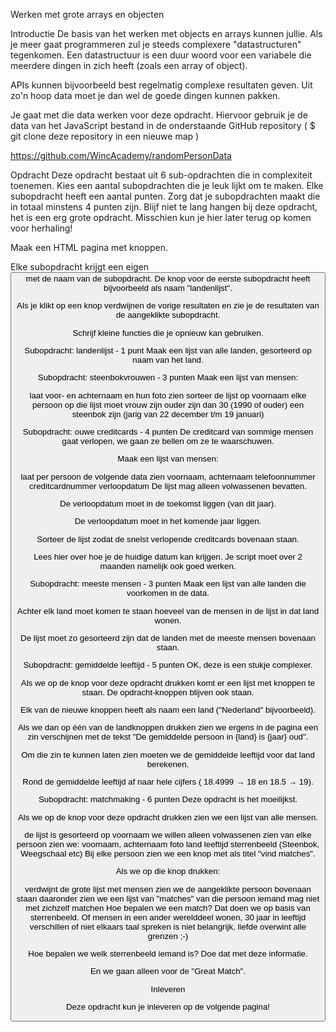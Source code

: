 Werken met grote arrays en objecten


Introductie
De basis van het werken met objects en arrays kunnen jullie. Als je meer gaat programmeren zul je steeds complexere "datastructuren" tegenkomen. Een datastructuur is een duur woord voor een variabele die meerdere dingen in zich heeft (zoals een array of object).



APIs kunnen bijvoorbeeld best regelmatig complexe resultaten geven. Uit zo'n hoop data moet je dan wel de goede dingen kunnen pakken.


Je gaat met die data werken voor deze opdracht. Hiervoor gebruik je de data van het JavaScript bestand in de onderstaande GitHub repository (  $ git clone deze repository in een nieuwe map )

https://github.com/WincAcademy/randomPersonData



Opdracht
Deze opdracht bestaat uit 6 sub-opdrachten die in complexiteit toenemen. Kies een aantal subopdrachten die je leuk lijkt om te maken. Elke subopdracht heeft een aantal punten. Zorg dat je subopdrachten maakt die in totaal minstens 4 punten zijn. Blijf niet te lang hangen bij deze opdracht, het is een erg grote opdracht. Misschien kun je hier later terug op komen voor herhaling!



Maak een HTML pagina met knoppen.

Elke subopdracht krijgt een eigen <button> met de naam van de subopdracht. De knop voor de eerste subopdracht heeft bijvoorbeeld als naam "landenlijst".

Als je klikt op een knop verdwijnen de vorige resultaten en zie je de resultaten van de aangeklikte subopdracht.

Schrijf kleine functies die je opnieuw kan gebruiken.


Subopdracht: landenlijst - 1 punt
Maak een lijst van alle landen, gesorteerd op naam van het land.


Subopdracht: steenbokvrouwen - 3 punten
Maak een lijst van mensen:

laat voor- en achternaam en hun foto zien
sorteer de lijst op voornaam
elke persoon op die lijst moet
vrouw zijn
ouder zijn dan 30 (1990 of ouder)
een steenbok zijn (jarig van 22 december t/m 19 januari)

Subopdracht: ouwe creditcards - 4 punten
De creditcard van sommige mensen gaat verlopen, we gaan ze bellen om ze te waarschuwen.

Maak een lijst van mensen:

laat per persoon de volgende data zien
voornaam, achternaam
telefoonnummer
creditcardnummer
verloopdatum
De lijst mag alleen volwassenen bevatten.

De verloopdatum moet in de toekomst liggen (van dit jaar).

De verloopdatum moet in het komende jaar liggen.

Sorteer de lijst zodat de snelst verlopende creditcards bovenaan staan.

Lees hier over hoe je de huidige datum kan krijgen. Je script moet over 2 maanden namelijk ook goed werken.


Subopdracht: meeste mensen - 3 punten
Maak een lijst van alle landen die voorkomen in de data.

Achter elk land moet komen te staan hoeveel van de mensen in de lijst in dat land wonen.

De lijst moet zo gesorteerd zijn dat de landen met de meeste mensen bovenaan staan.


Subopdracht: gemiddelde leeftijd - 5 punten
OK, deze is een stukje complexer.

Als we op de knop voor deze opdracht drukken komt er een lijst met knoppen te staan. De opdracht-knoppen blijven ook staan.

Elk van de nieuwe knoppen heeft als naam een land ("Nederland" bijvoorbeeld).

Als we dan op één van de landknoppen drukken zien we ergens in de pagina een zin verschijnen met de tekst "De gemiddelde persoon in {land} is {jaar} oud".

Om die zin te kunnen laten zien moeten we de gemiddelde leeftijd voor dat land berekenen.

Rond de gemiddelde leeftijd af naar hele cijfers ( 18.4999 → 18 en 18.5 → 19).


Subopdracht: matchmaking - 6 punten
Deze opdracht is het moeilijkst.

Als we op de knop voor deze opdracht drukken zien we een lijst van alle mensen.

de lijst is gesorteerd op voornaam
we willen alleen volwassenen zien
van elke persoon zien we:
voornaam, achternaam
foto
land
leeftijd
sterrenbeeld (Steenbok, Weegschaal etc)
Bij elke persoon zien we een knop met als titel "vind matches".

Als we op die knop drukken:

verdwijnt de grote lijst met mensen
zien we de aangeklikte persoon bovenaan staan
daaronder zien we een lijst van "matches" van die persoon
iemand mag niet met zichzelf matchen
Hoe bepalen we een match? Dat doen we op basis van sterrenbeeld. Of mensen in een ander werelddeel wonen, 30 jaar in leeftijd verschillen of niet elkaars taal spreken is niet belangrijk, liefde overwint alle grenzen ;-)

Hoe bepalen we welk sterrenbeeld iemand is? Doe dat met deze informatie.

En we gaan alleen voor de "Great Match".



Inleveren

Deze opdracht kun je inleveren op de volgende pagina!

